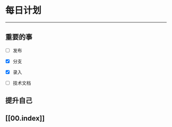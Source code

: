
# 每日计划
---
## 重要的事

- [ ]  发布
- [x]  分支
- [x] 录入
- [ ]  技术文档



## 提升自己

  



## [[00.index]]










